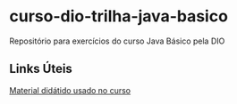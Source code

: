 # curso-dio-trilha-java-basico
Repositório para exercícios do curso Java Básico pela DIO

## Links Úteis
[Material didátido usado no curso](https://glysns.gitbook.io/java-basico/)

